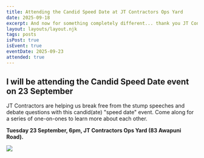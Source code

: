 ```yaml
---
title: Attending the Candid Speed Date at JT Contractors Ops Yard
date: 2025-09-18
excerpt: And now for something completely different... thank you JT Contractors for this campaign relief!
layout: layouts/layout.njk
tags: posts
isPost: true
isEvent: true
eventDate: 2025-09-23
attended: true
---
```


## I will be attending the Candid Speed Date event on 23 September

JT Contractors are helping us break free from the stump speeches and debate questions with this candid(ate) "speed date" event. Come along for a series of one-on-ones to learn more about each other.

**Tuesday 23 September, 6pm, JT Contractors Ops Yard (83 Awapuni Road).**

<img src="../../images/candid-speed-date-event.jpg">



